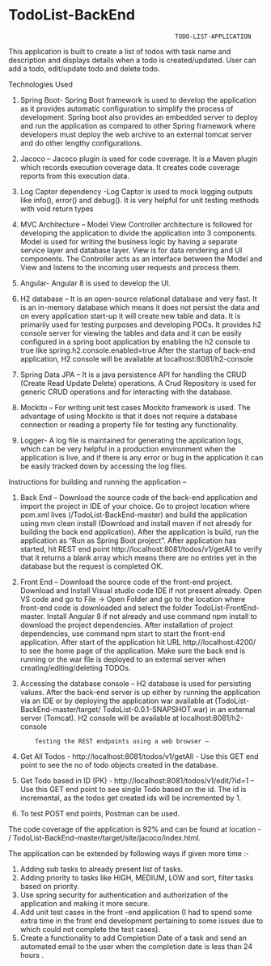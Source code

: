 # TodoList-BackEnd
                                                  TODO-LIST-APPLICATION

This application is built to create a list of todos with task name and description and displays details when a todo is created/updated. User can add a todo, edit/update todo and delete todo.

Technologies Used 

1.	Spring Boot- Spring Boot framework is used to develop the application as it provides automatic configuration to simplify the process of development. Spring boot also provides an embedded server to deploy and run the application as compared to other Spring framework where developers must deploy the web archive to an external tomcat server and do other lengthy configurations.

2.	Jacoco – Jacoco plugin is used for code coverage. It is a Maven plugin which records execution coverage data. It creates code coverage reports from this execution data.

3.	Log Captor dependency -Log Captor is used to mock logging outputs like info(), error() and debug(). It is very helpful for unit testing methods with void return types 

4.	MVC Architecture – Model View Controller architecture is followed for developing the application to divide the application into 3 components. Model is used for writing the business logic by having a separate service layer and database layer. View is for data rendering and UI components. The Controller acts as an interface between the Model and View and listens to the incoming user requests and process them.

5.	Angular- Angular 8 is used to develop the UI.

6.	H2 database – It is an open-source relational database and very fast. It is an in-memory database which means it does not persist the data and on every application start-up it will create new table and data. It is primarily used for testing purposes and developing POCs. It provides h2 console server for viewing the tables and data and it can be easily configured in a spring boot application by enabling the h2 console to true like spring.h2.console.enabled=true 
After the startup of back-end application, H2 console will be available at localhost:8081/h2-console
7.	Spring Data JPA – It is a java persistence API for handling the CRUD (Create Read Update Delete) operations. A Crud Repository is used for generic CRUD operations and for interacting with the database.

8.	Mockito – For writing unit test cases Mockito framework is used. The advantage of using Mockito is that it does not require a database connection or reading a property file for testing any functionality.

9.	Logger- A log file is maintained for generating the application logs, which can be very helpful in a production environment when the application is live, and if there is any error or bug in the application it can be easily tracked down by accessing the log files.

Instructions for building and running the application – 

1.	Back End – Download the source code of the back-end application and import the project in IDE of your choice. Go to project location where pom.xml lives (/TodoList-BackEnd-master) and build the application using mvn clean install (Download and install maven if not already for building the back end application). After the application is build, run the application as “Run as Spring Boot project”. After application has started, hit REST end point http://localhost:8081/todos/v1/getAll to verify that it returns a blank array which means there are no entries yet in the database but the request is completed OK.

2.	Front End – Download the source code of the front-end project. Download and Install Visual studio code IDE if not present already. Open VS code and go to File -> Open Folder and go to the location where front-end code is downloaded and select the folder TodoList-FrontEnd-master. Install Angular 8 if not already and use command npm install to download the project dependencies. After installation of project dependencies, use command npm start to start the front-end application. After start of the application hit URL http://localhost:4200/ to see the home page of the application. Make sure the back end is running or the war file is deployed to an external server when creating/editing/deleting TODOs.

3.	Accessing the database console – H2 database is used for persisting values. After the back-end server is up either by running the application via an IDE or by deploying the application war available at (TodoList-BackEnd-master/target/ TodoList-0.0.1-SNAPSHOT.war)  in an external server (Tomcat). H2 console will be available at localhost:8081/h2-console


            Testing the REST endpoints using a web browser –
1.	Get All Todos - http://localhost:8081/todos/v1/getAll - Use this GET end point to see the no of todo objects created in the database.
2.	Get Todo based in ID (PK) - http://localhost:8081/todos/v1/edit/?id=1 – Use this GET end point to see single Todo based on the id. The id is incremental, as the todos get created ids will be incremented by 1.
3.	To test POST end points, Postman can be used.

The code coverage of the application is 92% and can be found at location - / TodoList-BackEnd-master/target/site/jacoco/index.html.

The application can be extended by following ways if given more time :-

1.	Adding sub tasks to already present list of tasks.
2.	Adding priority to tasks like HIGH, MEDIUM, LOW and sort, filter tasks based on priority.
3.	Use spring security for authentication and authorization of the application and making it more secure.
4.	Add unit test cases in the front -end application (I had to spend some extra time in the front end development pertaining to some issues due to which could not complete the test cases).  
5.	Create a functionality to add Completion Date of a task and send an automated email to the user when the completion date is less than 24 hours .
